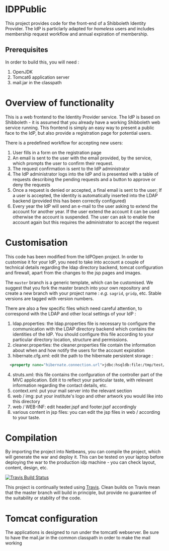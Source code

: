 IDPPublic
=========

This project provides code for the front-end of a Shibboleth Identity Provider. The IdP is particlarly adapted for *homeless* users and includes membership request workflow and annual expiration of membership. 

## Prerequisites
In order to build this, you will need :
  1. OpenJDK 
  1. Tomcat6 application server
  2. mail.jar in the classpath

Overview of functionality
=========================
This is a web frontend to the Identity Provider service. The IdP is based on Shibboleth - it is assumed that you already have a working Shibboleth web service running. This frontend is simply an easy way to present a public face to the IdP, but also provide a registration page for potential users. 

There is a predefined workflow for accepting new users: 
  1. User fills in a form on the registration page
  2. An email is sent to the user with the email provided, by the service, which prompts the user to confirm their request.
  3. The request confirmation is sent to the IdP administrator
  4. The IdP administrator logs into the IdP and is presented with a table of requests describing the pending requests and a button to approve or deny the requests
  5. Once a request is denied or accepted, a final email is sent to the user; If a user is accepted, the identity is automatically inserted into the LDAP backend (provided this has been correctly configured)
  6. Every year the IdP will send an e-mail to the user asking to extend the account for another year. If the user extend the account it can be used otherwise the account is suspended. The user can ask to enable the account again but this requires the administrator to accept the request

Customisation
=============

This code has been modified from the IdPOpen project. In order to customise it for your IdP, you need to take into account a couple of technical details regarding the ldap directory backend, tomcat configuration and firewall, apart from the changes to the jsp pages and images.

The `master` branch is a generic template, which can be customised. We suggest that you fork the master branch into your own repository and create a new branch with your project name : *e.g.* `sagrid`, `gridp`, etc. Stable versions are tagged with version numbers.

There are also a few specific files which need careful attention, to correspond with the LDAP and other local settings of your IdP : 

  1. ldap.properties: the ldap.properties file is necessary to configure the communication with the LDAP directory backend which contains the identities of the IdP. You should configure this file according to your particular directory location, structure and permissions. 
  2. cleaner.properties: the cleaner.properties file contain the information about when and how notify the users for the account expiration
  3. hibernate.cfg.xml: edit the path to the hibernate persistent storage :  
```xml 
  <property name="hibernate.connection.url">jdbc:hsqldb:file:/tmp/test/</property>
``` 
  4. struts.xml: this file contains the confguration of the controller part of the MVC application. Edit it to reflect your particular taste, with relevant information regarding the contact details, etc. 
  5. context.xml: put your mail server into the relevant section
  6. web / img: put your institute's logo and other artwork you would like into this directory
  7. web / WEB-INF: edit header.jspf and footer.jspf accordingly 
  8. various content in jsp files: you can edit the jsp files in web / according to your taste.

Compilation
===========

By importing the project into Netbeans, you can compile the project, which will generate the war and deploy it. This can be tested on your laptop before deploying the war to the production idp machine - you can check layout, content, design, etc.

[![Travis Build Status](https://travis-ci.org/AAROC/IDPPublic.svg?branch=master)](https://travis-ci.org/AAROC/IDPPublic)

This project is continually tested using [Travis](http://travis-ci.org). Clean builds on Travis mean that the master branch will build in principle, but provide no guarantee of the suitability or stablity of the code. 

Tomcat configuration
====================

The applications is designed to run under the tomcat6 webserver. Be sure to have the mail.jar in the common classpath in order to make the mail working
